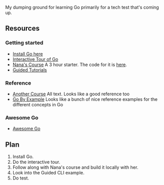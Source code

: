 My dumping ground for learning Go primarily for a tech test that's coming up.


## Resources

### Getting started
- [Install Go here](https://go.dev/learn/)
- [Interactive Tour of Go](https://go.dev/tour/welcome/1)
- [Nana's Course](https://www.youtube.com/watch?v=yyUHQIec83I) A 3 hour starter. The code for it is [here](https://gitlab.com/nanuchi/go-full-course-youtube).
- [Guided Tutorials](https://go.dev/learn/#guided-learning-journeys)

### Reference
- [Another Course](https://www.freecodecamp.org/news/learn-golang-handbook/#chapter-15-mutexes-in-go) All text. Looks like a good reference too
- [Go By Example](https://gobyexample.com/) Looks like a bunch of nice reference examples for the different concepts in Go

### Awesome Go
- [Awesome Go](https://github.com/avelino/awesome-go#web-frameworks)



## Plan
1. Install Go.
1. Do the interactive tour.
1. Follow along with Nana's course and build it locally with her.
1. Look into the Guided CLI example.
1. Do test.
